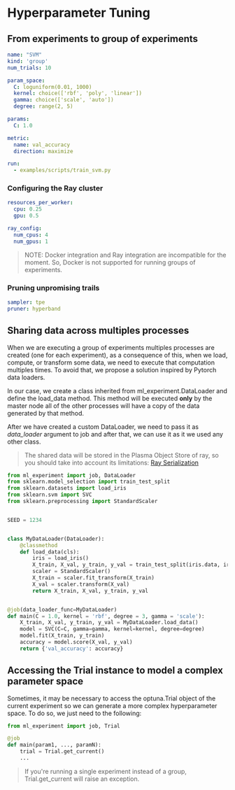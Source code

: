 # Hyperparameter Tuning


## From experiments to group of experiments

```yaml
name: "SVM"
kind: 'group'
num_trials: 10

param_space:
  C: loguniform(0.01, 1000)
  kernel: choice(['rbf', 'poly', 'linear'])
  gamma: choice(['scale', 'auto'])
  degree: range(2, 5)

params:
  C: 1.0

metric:
  name: val_accuracy
  direction: maximize

run:
  - examples/scripts/train_svm.py
```

### Configuring the Ray cluster

```yaml
resources_per_worker:
  cpu: 0.25
  gpu: 0.5

ray_config:
  num_cpus: 4
  num_gpus: 1
```

> NOTE: Docker integration and Ray integration are incompatible for the moment. So, Docker is not supported
for running groups of experiments.


### Pruning unpromising trails

```yaml
sampler: tpe
pruner: hyperband
```

## Sharing data across multiples processes

When we are executing a group of experiments multiples processes are created (one for each experiment),
as a consequence of this, when we load, compute, or transform some data, we need to execute that computation
multiples times. To avoid that, we propose a solution inspired by Pytorch data loaders.

In our case, we create a class inherited from ml_experiment.DataLoader and define the load_data method.
This method will be executed **only** by the master node all of the other processes will have a copy of the
data generated by that method.

After we have created a custom DataLoader, we need to pass it as *data_loader* argument to
job and after that, we can use it as it we used any other class.


> The shared data will be stored in the Plasma Object Store of ray, so you should take into account 
> its limitations: [Ray Serialization](https://docs.ray.io/en/latest/serialization.html)


```python
from ml_experiment import job, DataLoader
from sklearn.model_selection import train_test_split
from sklearn.datasets import load_iris
from sklearn.svm import SVC
from sklearn.preprocessing import StandardScaler


SEED = 1234 


class MyDataLoader(DataLoader):
    @classmethod
    def load_data(cls):
        iris = load_iris()
        X_train, X_val, y_train, y_val = train_test_split(iris.data, iris.target, random_state=SEED)
        scaler = StandardScaler()
        X_train = scaler.fit_transform(X_train)
        X_val = scaler.transform(X_val)
        return X_train, X_val, y_train, y_val


@job(data_loader_func=MyDataLoader)
def main(C = 1.0, kernel = 'rbf', degree = 3, gamma = 'scale'):
    X_train, X_val, y_train, y_val = MyDataLoader.load_data()
    model = SVC(C=C, gamma=gamma, kernel=kernel, degree=degree)
    model.fit(X_train, y_train)
    accuracy = model.score(X_val, y_val)
    return {'val_accuracy': accuracy}

```


## Accessing the Trial instance to model a complex parameter space

Sometimes, it may be necessary to access the optuna.Trial object of the
current experiment so we can generate a more complex hyperparameter space.
To do so, we just need to the following:


```python
from ml_experiment import job, Trial

@job
def main(param1, ..., paramN):
    trial = Trial.get_current()
    ...
```

> If you're running a single experiment instead of a group, Trial.get_current will raise an exception.
